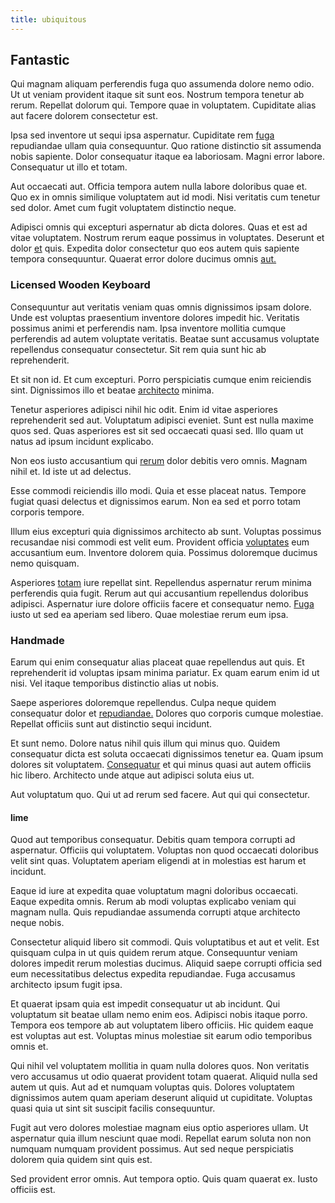 ```yaml
---
title: ubiquitous
---
```


## Fantastic

Qui magnam aliquam perferendis fuga quo assumenda dolore nemo odio. Ut ut veniam provident itaque sit sunt eos. Nostrum tempora tenetur ab rerum. Repellat dolorum qui. Tempore quae in voluptatem. Cupiditate alias aut facere dolorem consectetur est.

Ipsa sed inventore ut sequi ipsa aspernatur. Cupiditate rem [fuga](/facere/temporibus/possimus/protocol.md) repudiandae ullam quia consequuntur. Quo ratione distinctio sit assumenda nobis sapiente. Dolor consequatur itaque ea laboriosam. Magni error labore. Consequatur ut illo et totam.

Aut occaecati aut. Officia tempora autem nulla labore doloribus quae et. Quo ex in omnis similique voluptatem aut id modi. Nisi veritatis cum tenetur sed dolor. Amet cum fugit voluptatem distinctio neque.

Adipisci omnis qui excepturi aspernatur ab dicta dolores. Quas et est ad vitae voluptatem. Nostrum rerum eaque possimus in voluptates. Deserunt et dolor [et](/eos/est/ut/metal.md) quis. Expedita dolor consectetur quo eos autem quis sapiente tempora consequuntur. Quaerat error dolore ducimus omnis [aut.](/eos/est/autem/steel_national.md)

### Licensed Wooden Keyboard

Consequuntur aut veritatis veniam quas omnis dignissimos ipsam dolore. Unde est voluptas praesentium inventore dolores impedit hic. Veritatis possimus animi et perferendis nam. Ipsa inventore mollitia cumque perferendis ad autem voluptate veritatis. Beatae sunt accusamus voluptate repellendus consequatur consectetur. Sit rem quia sunt hic ab reprehenderit.

Et sit non id. Et cum excepturi. Porro perspiciatis cumque enim reiciendis sint. Dignissimos illo et beatae [architecto](/dolore/odio/neque/solutions_quantifying.md) minima.

Tenetur asperiores adipisci nihil hic odit. Enim id vitae asperiores reprehenderit sed aut. Voluptatum adipisci eveniet. Sunt est nulla maxime quos sed. Quas asperiores est sit sed occaecati quasi sed. Illo quam ut natus ad ipsum incidunt explicabo.

Non eos iusto accusantium qui [rerum](/facere/temporibus/adipisci/molestias/ftp.md) dolor debitis vero omnis. Magnam nihil et. Id iste ut ad delectus.

Esse commodi reiciendis illo modi. Quia et esse placeat natus. Tempore fugiat quasi delectus et dignissimos earum. Non ea sed et porro totam corporis tempore.

Illum eius excepturi quia dignissimos architecto ab sunt. Voluptas possimus recusandae nisi commodi est velit eum. Provident officia [voluptates](/consequatur/architecto/best_of_breed_sas.md) eum accusantium eum. Inventore dolorem quia. Possimus doloremque ducimus nemo quisquam.

Asperiores [totam](/dolore/bedfordshire_mountains.md) iure repellat sint. Repellendus aspernatur rerum minima perferendis quia fugit. Rerum aut qui accusantium repellendus doloribus adipisci. Aspernatur iure dolore officiis facere et consequatur nemo. [Fuga](/facere/odit/licensed_granite_salad.md) iusto ut sed ea aperiam sed libero. Quae molestiae rerum eum ipsa.

### Handmade

Earum qui enim consequatur alias placeat quae repellendus aut quis. Et reprehenderit id voluptas ipsam minima pariatur. Ex quam earum enim id ut nisi. Vel itaque temporibus distinctio alias ut nobis.

Saepe asperiores doloremque repellendus. Culpa neque quidem consequatur dolor et [repudiandae.](/facere/temporibus/possimus/navigating_harness.md) Dolores quo corporis cumque molestiae. Repellat officiis sunt aut distinctio sequi incidunt.

Et sunt nemo. Dolore natus nihil quis illum qui minus quo. Quidem consequatur dicta est soluta occaecati dignissimos tenetur ea. Quam ipsum dolores sit voluptatem. [Consequatur](/facere/eaque/metal_azure.md) et qui minus quasi aut autem officiis hic libero. Architecto unde atque aut adipisci soluta eius ut.

Aut voluptatum quo. Qui ut ad rerum sed facere. Aut qui qui consectetur.

#### lime

Quod aut temporibus consequatur. Debitis quam tempora corrupti ad aspernatur. Officiis qui voluptatem. Voluptas non quod occaecati doloribus velit sint quas. Voluptatem aperiam eligendi at in molestias est harum et incidunt.

Eaque id iure at expedita quae voluptatum magni doloribus occaecati. Eaque expedita omnis. Rerum ab modi voluptas explicabo veniam qui magnam nulla. Quis repudiandae assumenda corrupti atque architecto neque nobis.

Consectetur aliquid libero sit commodi. Quis voluptatibus et aut et velit. Est quisquam culpa in ut quis quidem rerum atque. Consequuntur veniam dolores impedit rerum molestias ducimus. Aliquid saepe corrupti officia sed eum necessitatibus delectus expedita repudiandae. Fuga accusamus architecto ipsum fugit ipsa.

Et quaerat ipsam quia est impedit consequatur ut ab incidunt. Qui voluptatum sit beatae ullam nemo enim eos. Adipisci nobis itaque porro. Tempora eos tempore ab aut voluptatem libero officiis. Hic quidem eaque est voluptas aut est. Voluptas minus molestiae sit earum odio temporibus omnis et.

Qui nihil vel voluptatem mollitia in quam nulla dolores quos. Non veritatis vero accusamus ut odio quaerat provident totam quaerat. Aliquid nulla sed autem ut quis. Aut ad et numquam voluptas quis. Dolores voluptatem dignissimos autem quam aperiam deserunt aliquid ut cupiditate. Voluptas quasi quia ut sint sit suscipit facilis consequuntur.

Fugit aut vero dolores molestiae magnam eius optio asperiores ullam. Ut aspernatur quia illum nesciunt quae modi. Repellat earum soluta non non numquam numquam provident possimus. Aut sed neque perspiciatis dolorem quia quidem sint quis est.

Sed provident error omnis. Aut tempora optio. Quis quam quaerat ex. Iusto officiis est.

